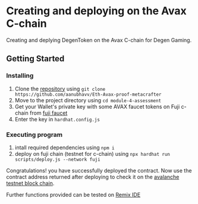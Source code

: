 # Creating and deploying on the Avax C-chain

Creating and deplying DegenToken on the Avax C-chain for Degen Gaming.

## Getting Started

### Installing

  1. Clone the [repository](https://github.com/aanubhavv/Eth-Avax-proof-metacrafter) using `git clone https://github.com/aanubhavv/Eth-Avax-proof-metacrafter`
  2. Move to the project directory using `cd module-4-assessment`
  3. Get your Wallet's private key with some AVAX faucet tokens on Fuji c-chain from [fuji faucet](https://core.app/tools/testnet-faucet/)
  4. Enter the key in `hardhat.config.js`

### Executing program

  1. intall required dependencies using `npm i`
  2. deploy on fuji chain (testnet for c-chain) using `npx hardhat run scripts/deploy.js --network fuji`

Congratulations! you have successfully deployed the contract. Now use the contract address returned after deploying to check it on the [avalanche testnet block chain](https://testnet.snowtrace.io/).

Further functions provided can be tested on [Remix IDE](https://remix.ethereum.org/)





